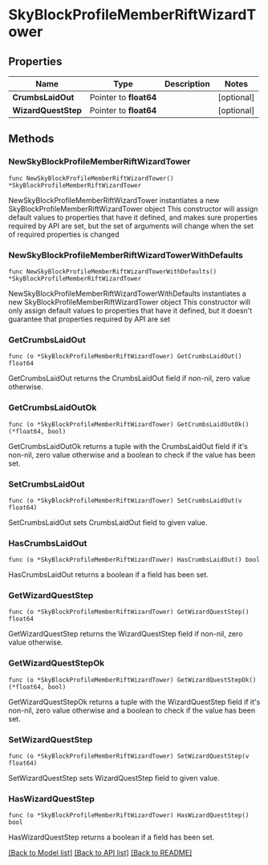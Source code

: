 # SkyBlockProfileMemberRiftWizardTower

## Properties

Name | Type | Description | Notes
------------ | ------------- | ------------- | -------------
**CrumbsLaidOut** | Pointer to **float64** |  | [optional] 
**WizardQuestStep** | Pointer to **float64** |  | [optional] 

## Methods

### NewSkyBlockProfileMemberRiftWizardTower

`func NewSkyBlockProfileMemberRiftWizardTower() *SkyBlockProfileMemberRiftWizardTower`

NewSkyBlockProfileMemberRiftWizardTower instantiates a new SkyBlockProfileMemberRiftWizardTower object
This constructor will assign default values to properties that have it defined,
and makes sure properties required by API are set, but the set of arguments
will change when the set of required properties is changed

### NewSkyBlockProfileMemberRiftWizardTowerWithDefaults

`func NewSkyBlockProfileMemberRiftWizardTowerWithDefaults() *SkyBlockProfileMemberRiftWizardTower`

NewSkyBlockProfileMemberRiftWizardTowerWithDefaults instantiates a new SkyBlockProfileMemberRiftWizardTower object
This constructor will only assign default values to properties that have it defined,
but it doesn't guarantee that properties required by API are set

### GetCrumbsLaidOut

`func (o *SkyBlockProfileMemberRiftWizardTower) GetCrumbsLaidOut() float64`

GetCrumbsLaidOut returns the CrumbsLaidOut field if non-nil, zero value otherwise.

### GetCrumbsLaidOutOk

`func (o *SkyBlockProfileMemberRiftWizardTower) GetCrumbsLaidOutOk() (*float64, bool)`

GetCrumbsLaidOutOk returns a tuple with the CrumbsLaidOut field if it's non-nil, zero value otherwise
and a boolean to check if the value has been set.

### SetCrumbsLaidOut

`func (o *SkyBlockProfileMemberRiftWizardTower) SetCrumbsLaidOut(v float64)`

SetCrumbsLaidOut sets CrumbsLaidOut field to given value.

### HasCrumbsLaidOut

`func (o *SkyBlockProfileMemberRiftWizardTower) HasCrumbsLaidOut() bool`

HasCrumbsLaidOut returns a boolean if a field has been set.

### GetWizardQuestStep

`func (o *SkyBlockProfileMemberRiftWizardTower) GetWizardQuestStep() float64`

GetWizardQuestStep returns the WizardQuestStep field if non-nil, zero value otherwise.

### GetWizardQuestStepOk

`func (o *SkyBlockProfileMemberRiftWizardTower) GetWizardQuestStepOk() (*float64, bool)`

GetWizardQuestStepOk returns a tuple with the WizardQuestStep field if it's non-nil, zero value otherwise
and a boolean to check if the value has been set.

### SetWizardQuestStep

`func (o *SkyBlockProfileMemberRiftWizardTower) SetWizardQuestStep(v float64)`

SetWizardQuestStep sets WizardQuestStep field to given value.

### HasWizardQuestStep

`func (o *SkyBlockProfileMemberRiftWizardTower) HasWizardQuestStep() bool`

HasWizardQuestStep returns a boolean if a field has been set.


[[Back to Model list]](../README.md#documentation-for-models) [[Back to API list]](../README.md#documentation-for-api-endpoints) [[Back to README]](../README.md)


